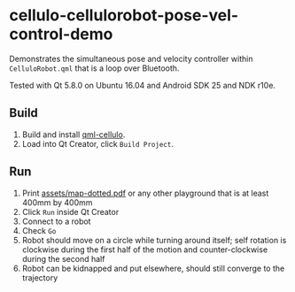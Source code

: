 cellulo-cellulorobot-pose-vel-control-demo
==========================================

Demonstrates the simultaneous pose and velocity controller within `CelluloRobot.qml` that is a loop over Bluetooth.

Tested with Qt 5.8.0 on Ubuntu 16.04 and Android SDK 25 and NDK r10e.

Build
-----

1. Build and install [qml-cellulo](../../).
1. Load into Qt Creator, click `Build Project`.

Run
---

1. Print [assets/map-dotted.pdf](assets/map-dotted.pdf) or any other playground that is at least 400mm by 400mm
1. Click `Run` inside Qt Creator
1. Connect to a robot
1. Check `Go`
1. Robot should move on a circle while turning around itself; self rotation is clockwise during the first half of the motion and counter-clockwise during the second half
1. Robot can be kidnapped and put elsewhere, should still converge to the trajectory
